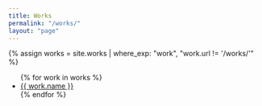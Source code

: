 ```yaml
---
title: Works
permalink: "/works/"
layout: "page"
---
```


{% assign works = site.works | where_exp: "work", "work.url != '/works/'" %}
<ul>
{% for work in works %}
  <li>
    <a href="{{ work.url }}?{{ work.name }}">{{ work.name }}</a>
  </li>
{% endfor %}
</ul>
